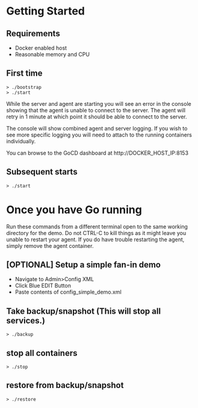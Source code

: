 # Getting Started

## Requirements

* Docker enabled host
* Reasonable memory and CPU

## First time

    > ./bootstrap
    > ./start

While the server and agent are starting you will see an error in the console showing that the agent is unable to connect to the server. The agent will retry in 1 minute at which point it should be able to connect to the server.

The console will show combined agent and server logging. If you wish to see more specific logging you will need to attach to the running containers individually.

You can browse to the GoCD dashboard at http://DOCKER_HOST_IP:8153

## Subsequent starts

    > ./start

# Once you have Go running

Run these commands from a different terminal open to the same working directory for the demo. Do not CTRL-C to kill things as it might leave you unable to restart your agent. If you do have trouble restarting the agent, simply remove the agent container.

## [OPTIONAL] Setup a simple fan-in demo

* Navigate to Admin>Config XML
* Click Blue EDIT Button
* Paste contents of config_simple_demo.xml

## Take backup/snapshot (This will stop all services.)

    > ./backup

## stop all containers

    > ./stop

## restore from backup/snapshot

    > ./restore
